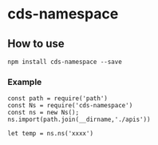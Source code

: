 # cds-namespace

## How to use 

    npm install cds-namespace --save
    
    
### Example

    const path = require('path')
    const Ns = require('cds-namespace')
    const ns = new Ns();
    ns.import(path.join(__dirname,'./apis'))
    
    let temp = ns.ns('xxxx')
    
    